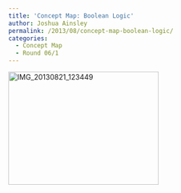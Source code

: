```yaml
---
title: 'Concept Map: Boolean Logic'
author: Joshua Ainsley
permalink: /2013/08/concept-map-boolean-logic/
categories:
  - Concept Map
  - Round 06/1
---
```

[<img class="alignnone size-medium wp-image-4022" alt="IMG_20130821_123449" src="http://teaching.software-carpentry.org/wp-content/uploads/2013/08/IMG_20130821_123449-300x225.jpg" width="300" height="225" />][1]

 [1]: http://teaching.software-carpentry.org/wp-content/uploads/2013/08/IMG_20130821_123449.jpg
